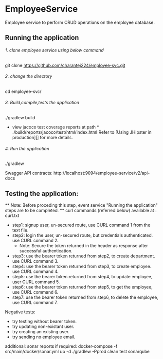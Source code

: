 # EmployeeService
Employee service to perform CRUD operations on the employee database.
## Running the application

###### 1. clone employee service using below command
git clone https://github.com/charantej224/employee-svc.git

###### 2. change the directory
cd employee-svc/

###### 3. Build,compile,tests the application
./gradlew build
* view jacoco test coverage reports at path  *
./build/reports/jacoco/test/html/index.html
Refer to [Using JHipster in production][] for more details.

###### 4. Run the application
./gradlew

Swagger API contracts:
http://localhost:9094/employee-service/v2/api-docs

## Testing the application:
** Note: Before proceding this step, event service "Running the application" steps are to be completed. **
curl commands (referred below) available at : curl.txt

* step1: signup user, un-secured route, use CURL command 1 from the text file.
* step2: login the user, un-secured route, but credentials authenticated. use CURL command 2. 
    - Note: Secure the token returned in the header as response after successful authentication.
* step3: use the bearer token returned from step2, to create department. use CURL command 3.
* step4: use the bearer token returned from step3, to create employee. use CURL command 4.
* step5: use the bearer token returned from step4, to update employee, user CURL command 5.
* step6: use the bearer token returned from step5, to get the employee, use CURL command 6.
* step7: use the bearer token returned from step6, to delete the employee, use CURL command 7.

Negative tests:
* try testing without bearer token.
* try updating non-existant user.
* try creating an existing user.
* try sending no employee email.

additional: sonar reports if required:
docker-compose -f src/main/docker/sonar.yml up -d
./gradlew -Pprod clean test sonarqube

